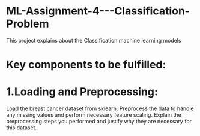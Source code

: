 # ML-Assignment-4---Classification-Problem
This project explains about the Classification machine learning models
# Key components to be fulfilled:

# 1.Loading and Preprocessing:
Load the breast cancer dataset from sklearn.
Preprocess the data to handle any missing values and perform necessary feature scaling.
Explain the preprocessing steps you performed and justify why they are necessary for this dataset.
